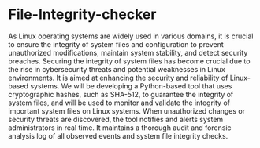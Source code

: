 # File-Integrity-checker

As Linux operating systems are widely used in various domains, it  is crucial to ensure the integrity of system files and configuration to prevent unauthorized modifications, maintain system stability, and detect security breaches. Securing the integrity of system files has become crucial due to the rise in cybersecurity threats and potential weaknesses in Linux environments. It is aimed at enhancing the security and reliability of Linux-based systems. We will be developing a Python-based tool that uses cryptographic hashes, such as SHA-512, to guarantee the integrity of system files, and will be used to monitor and validate the integrity of important system files on Linux systems. When unauthorized changes or security threats are discovered, the tool notifies and alerts system administrators in real time. It maintains a thorough audit and forensic analysis log of all observed events and system file integrity checks.
